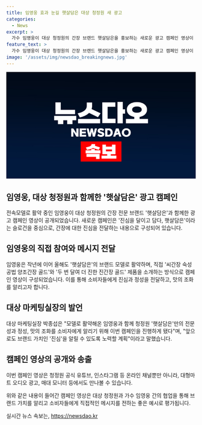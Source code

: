 ```yaml
---
title: 임영웅 효과 눈길 햇살담은 대상 청정원 새 광고
categories:
  - News
excerpt: >
  가수 임영웅이 대상 청정원의 간장 브랜드 햇살담은을 홍보하는 새로운 광고 캠페인 영상이 공개됐다. 캠페인은 진심을 달이고 담다, 햇살담은이라는 슬로건을 통해 간장에 대한 진심을 전달한다. 영웅은 씨간장 숙성공법 양조간장 골드와 두 번 달여 더 진한 진간장 골드 제품을 직접 소개하는 방식으로 활약하며, 대상 마케팅실장은 햇살담은만의 전문성과 정성, 맛의 조화를 알리기 위해 캠페인을 진행하게 됐다고 전했다. 캠페인 영상은 온라인 채널을 통해 만날 수 있을 뿐 아니라 대형마트 오디오 광고, 매대 모니터 등에서도 송출된다. 모델 임영웅의 노력으로 햇살담은 간장 판매액은 상당한 상승세를 보이며, 대상 청정원은 임영웅과의 재계약을 통해 브랜드 가치와 매출 증대를 기대하고 있다.
feature_text: >
  가수 임영웅이 대상 청정원의 간장 브랜드 햇살담은을 홍보하는 새로운 광고 캠페인 영상이 공개됐다. 캠페인은 진심을 달이고 담다, 햇살담은이라는 슬로건을 통해 간장에 대한 진심을 전달한다. 영웅은 씨간장 숙성공법 양조간장 골드와 두 번 달여 더 진한 진간장 골드 제품을 직접 소개하는 방식으로 활약하며, 대상 마케팅실장은 햇살담은만의 전문성과 정성, 맛의 조화를 알리기 위해 캠페인을 진행하게 됐다고 전했다. 캠페인 영상은 온라인 채널을 통해 만날 수 있을 뿐 아니라 대형마트 오디오 광고, 매대 모니터 등에서도 송출된다. 모델 임영웅의 노력으로 햇살담은 간장 판매액은 상당한 상승세를 보이며, 대상 청정원은 임영웅과의 재계약을 통해 브랜드 가치와 매출 증대를 기대하고 있다.
image: '/assets/img/newsdao_breakingnews.jpg'
---
```


<p><img src="/assets/img/newsdao_breakingnews.jpg" alt="implanttips 속보" /></p>

<h2 data-ke-size="size26">임영웅, 대상 청정원과 함께한 '햇살담은' 광고 캠페인</h2>

<p>전속모델로 활약 중인 임영웅이 대상 청정원의 간장 전문 브랜드 '햇살담은'과 함께한 광고 캠페인 영상이 공개되었습니다. 새로운 캠페인은 '진심을 달이고 담다, 햇살담은'이라는 슬로건을 중심으로, 간장에 대한 진심을 전달하는 내용으로 구성되어 있습니다.</p>

<h2 data-ke-size="size26">임영웅의 직접 참여와 메시지 전달</h2>

<p>임영웅은 작년에 이어 올해도 '햇살담은'의 브랜드 모델로 활약하며, 직접 '씨간장 숙성공법 양조간장 골드'와 '두 번 달여 더 진한 진간장 골드' 제품을 소개하는 방식으로 캠페인 영상이 구성되었습니다. 이를 통해 소비자들에게 진심과 정성을 전달하고, 맛의 조화를 알리고자 합니다.</p>

<h2 data-ke-size="size26">대상 마케팅실장의 발언</h2>

<p>대상 마케팅실장 박종섭은 "모델로 활약해온 임영웅과 함께 청정원 '햇살담은'만의 전문성과 정성, 맛의 조화를 소비자에게 알리기 위해 이번 캠페인을 진행하게 됐다"며, "앞으로도 브랜드 가치인 '진심'을 알릴 수 있도록 노력할 계획"이라고 말했습니다.</p>

<h2 data-ke-size="size26">캠페인 영상의 공개와 송출</h2>

<p>이번 캠페인 영상은 청정원 공식 유튜브, 인스타그램 등 온라인 채널뿐만 아니라, 대형마트 오디오 광고, 매대 모니터 등에서도 만나볼 수 있습니다.</p>

<p>위와 같은 내용이 들어간 캠페인 영상은 대상 청정원과 가수 임영웅 간의 협업을 통해 브랜드 가치를 알리고 소비자들에게 직접적인 메시지를 전하는 좋은 예시로 평가됩니다.</p>
실시간 뉴스 속보는, <a href="https://newsdao.kr" rel="dofollow">https://newsdao.kr</a>


